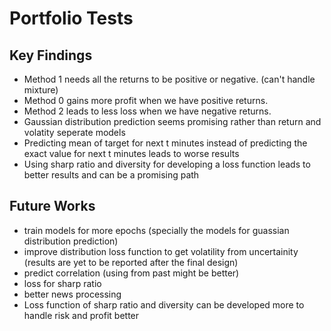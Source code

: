 # Portfolio Tests

## Key Findings
- Method 1 needs all the returns to be positive or negative. (can't handle mixture)
- Method 0 gains more profit when we have positive returns.
- Method 2 leads to less loss when we have negative returns.
- Gaussian distribution prediction seems promising rather than return and volatity seperate models
- Predicting mean of target for next t minutes instead of predicting the exact value for next t minutes leads to worse results
- Using sharp ratio and diversity for developing a loss function leads to better results and can be a promising path

## Future Works
- train models for more epochs (specially the models for guassian distribution prediction)
- improve distribution loss function to get volatility from uncertainity (results are yet to be reported after the final design)
- predict correlation (using from past might be better)
- loss for sharp ratio
- better news processing
- Loss function of sharp ratio and diversity can be developed more to handle risk and profit better
